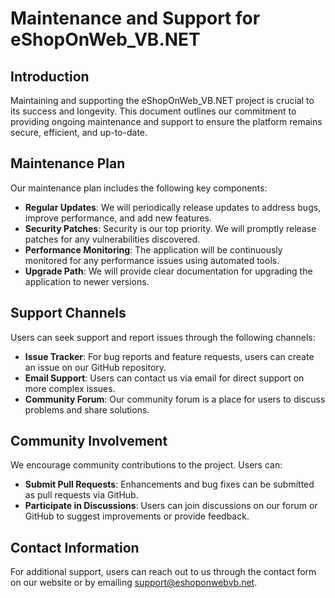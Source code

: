 # Maintenance and Support for eShopOnWeb_VB.NET

## Introduction
Maintaining and supporting the eShopOnWeb_VB.NET project is crucial to its success and longevity. This document outlines our commitment to providing ongoing maintenance and support to ensure the platform remains secure, efficient, and up-to-date.

## Maintenance Plan
Our maintenance plan includes the following key components:

- **Regular Updates**: We will periodically release updates to address bugs, improve performance, and add new features.
- **Security Patches**: Security is our top priority. We will promptly release patches for any vulnerabilities discovered.
- **Performance Monitoring**: The application will be continuously monitored for any performance issues using automated tools.
- **Upgrade Path**: We will provide clear documentation for upgrading the application to newer versions.

## Support Channels
Users can seek support and report issues through the following channels:

- **Issue Tracker**: For bug reports and feature requests, users can create an issue on our GitHub repository.
- **Email Support**: Users can contact us via email for direct support on more complex issues.
- **Community Forum**: Our community forum is a place for users to discuss problems and share solutions.

## Community Involvement
We encourage community contributions to the project. Users can:

- **Submit Pull Requests**: Enhancements and bug fixes can be submitted as pull requests via GitHub.
- **Participate in Discussions**: Users can join discussions on our forum or GitHub to suggest improvements or provide feedback.

## Contact Information
For additional support, users can reach out to us through the contact form on our website or by emailing support@eshoponwebvb.net.
